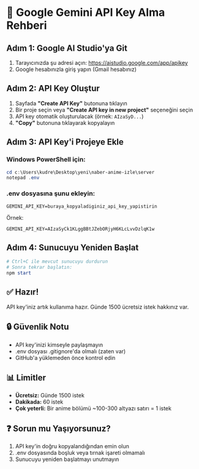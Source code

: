 # 🔑 Google Gemini API Key Alma Rehberi

## Adım 1: Google AI Studio'ya Git
1. Tarayıcınızda şu adresi açın: https://aistudio.google.com/app/apikey
2. Google hesabınızla giriş yapın (Gmail hesabınız)

## Adım 2: API Key Oluştur
1. Sayfada **"Create API Key"** butonuna tıklayın
2. Bir proje seçin veya **"Create API key in new project"** seçeneğini seçin
3. API key otomatik oluşturulacak (örnek: `AIzaSyD...`)
4. **"Copy"** butonuna tıklayarak kopyalayın

## Adım 3: API Key'i Projeye Ekle

### Windows PowerShell için:
```powershell
cd c:\Users\kudre\Desktop\yeni\naber-anime-izle\server
notepad .env
```

### .env dosyasına şunu ekleyin:
```
GEMINI_API_KEY=buraya_kopyaladiginiz_api_key_yapistirin
```

Örnek:
```
GEMINI_API_KEY=AIzaSyCk1KLggBBtJZebORjyH6KLcLvvDzlqK1w
```

## Adım 4: Sunucuyu Yeniden Başlat
```powershell
# Ctrl+C ile mevcut sunucuyu durdurun
# Sonra tekrar başlatın:
npm start
```

## ✅ Hazır!
API key'iniz artık kullanıma hazır. Günde 1500 ücretsiz istek hakkınız var.

## 🔒 Güvenlik Notu
- API key'inizi kimseyle paylaşmayın
- .env dosyası .gitignore'da olmalı (zaten var)
- GitHub'a yüklemeden önce kontrol edin

## 📊 Limitler
- **Ücretsiz:** Günde 1500 istek
- **Dakikada:** 60 istek
- **Çok yeterli:** Bir anime bölümü ~100-300 altyazı satırı = 1 istek

## ❓ Sorun mu Yaşıyorsunuz?
1. API key'in doğru kopyalandığından emin olun
2. .env dosyasında boşluk veya tırnak işareti olmamalı
3. Sunucuyu yeniden başlatmayı unutmayın
